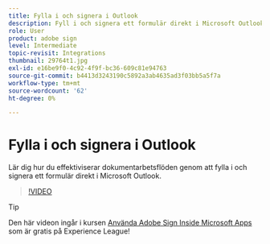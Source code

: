```yaml
---
title: Fylla i och signera i Outlook
description: Fyll i och signera ett formulär direkt i Microsoft Outlook
role: User
product: adobe sign
level: Intermediate
topic-revisit: Integrations
thumbnail: 29764t1.jpg
exl-id: e16be9f0-4c92-4f9f-bc36-609c81e94763
source-git-commit: b4413d3243190c5892a3ab4635ad3f03bb5a5f7a
workflow-type: tm+mt
source-wordcount: '62'
ht-degree: 0%

---
```


# Fylla i och signera i Outlook

Lär dig hur du effektiviserar dokumentarbetsflöden genom att fylla i och signera ett formulär direkt i Microsoft Outlook.

>[!VIDEO](https://video.tv.adobe.com/v/29764t1?hidetitle=true)

>[!TIP]
>
>Den här videon ingår i kursen [Använda Adobe Sign Inside Microsoft Apps](https://experienceleague.adobe.com/?recommended=Sign-U-1-2020.2) som är gratis på Experience League!
